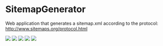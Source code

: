 # SitemapGenerator
Web application that generates a sitemap.xml according to the protocol: 
http://www.sitemaps.org/protocol.html

![](https://cloud.githubusercontent.com/assets/10247006/6915809/0efad27a-d7a0-11e4-89a1-867854304b64.png)
![](https://cloud.githubusercontent.com/assets/10247006/6915811/0f03a062-d7a0-11e4-8697-a445d36870d2.png)
![](https://cloud.githubusercontent.com/assets/10247006/6915812/0f06c710-d7a0-11e4-90c0-3241a60176fd.png)
![](https://cloud.githubusercontent.com/assets/10247006/6915813/0f0879ca-d7a0-11e4-806e-0af959905e1b.png)
![](https://cloud.githubusercontent.com/assets/10247006/6915810/0efced12-d7a0-11e4-9ca9-5efc0fed2d8d.png)

